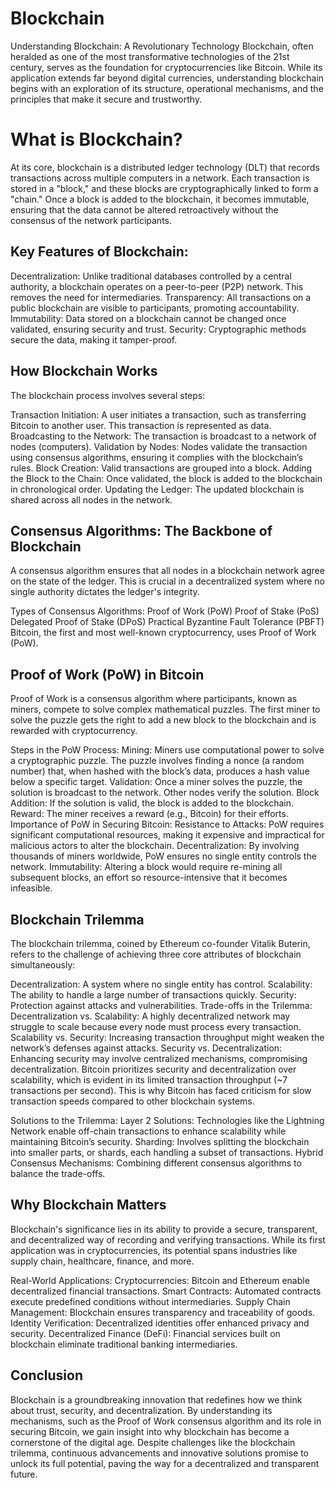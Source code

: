 # Blockchain
Understanding Blockchain: A Revolutionary Technology
Blockchain, often heralded as one of the most transformative technologies of the 21st century, serves as the foundation for cryptocurrencies like Bitcoin. While its application extends far beyond digital currencies, understanding blockchain begins with an exploration of its structure, operational mechanisms, and the principles that make it secure and trustworthy.

# What is Blockchain?
At its core, blockchain is a distributed ledger technology (DLT) that records transactions across multiple computers in a network. Each transaction is stored in a "block," and these blocks are cryptographically linked to form a "chain." Once a block is added to the blockchain, it becomes immutable, ensuring that the data cannot be altered retroactively without the consensus of the network participants.

## Key Features of Blockchain:
Decentralization: Unlike traditional databases controlled by a central authority, a blockchain operates on a peer-to-peer (P2P) network. This removes the need for intermediaries.
Transparency: All transactions on a public blockchain are visible to participants, promoting accountability.
Immutability: Data stored on a blockchain cannot be changed once validated, ensuring security and trust.
Security: Cryptographic methods secure the data, making it tamper-proof.
## How Blockchain Works
The blockchain process involves several steps:

Transaction Initiation: A user initiates a transaction, such as transferring Bitcoin to another user. This transaction is represented as data.
Broadcasting to the Network: The transaction is broadcast to a network of nodes (computers).
Validation by Nodes: Nodes validate the transaction using consensus algorithms, ensuring it complies with the blockchain’s rules.
Block Creation: Valid transactions are grouped into a block.
Adding the Block to the Chain: Once validated, the block is added to the blockchain in chronological order.
Updating the Ledger: The updated blockchain is shared across all nodes in the network.
## Consensus Algorithms: The Backbone of Blockchain
A consensus algorithm ensures that all nodes in a blockchain network agree on the state of the ledger. This is crucial in a decentralized system where no single authority dictates the ledger's integrity.

Types of Consensus Algorithms:
Proof of Work (PoW)
Proof of Stake (PoS)
Delegated Proof of Stake (DPoS)
Practical Byzantine Fault Tolerance (PBFT)
Bitcoin, the first and most well-known cryptocurrency, uses Proof of Work (PoW).

## Proof of Work (PoW) in Bitcoin
Proof of Work is a consensus algorithm where participants, known as miners, compete to solve complex mathematical puzzles. The first miner to solve the puzzle gets the right to add a new block to the blockchain and is rewarded with cryptocurrency.

Steps in the PoW Process:
Mining: Miners use computational power to solve a cryptographic puzzle. The puzzle involves finding a nonce (a random number) that, when hashed with the block’s data, produces a hash value below a specific target.
Validation: Once a miner solves the puzzle, the solution is broadcast to the network. Other nodes verify the solution.
Block Addition: If the solution is valid, the block is added to the blockchain.
Reward: The miner receives a reward (e.g., Bitcoin) for their efforts.
Importance of PoW in Securing Bitcoin:
Resistance to Attacks: PoW requires significant computational resources, making it expensive and impractical for malicious actors to alter the blockchain.
Decentralization: By involving thousands of miners worldwide, PoW ensures no single entity controls the network.
Immutability: Altering a block would require re-mining all subsequent blocks, an effort so resource-intensive that it becomes infeasible.
## Blockchain Trilemma
The blockchain trilemma, coined by Ethereum co-founder Vitalik Buterin, refers to the challenge of achieving three core attributes of blockchain simultaneously:

Decentralization: A system where no single entity has control.
Scalability: The ability to handle a large number of transactions quickly.
Security: Protection against attacks and vulnerabilities.
Trade-offs in the Trilemma:
Decentralization vs. Scalability: A highly decentralized network may struggle to scale because every node must process every transaction.
Scalability vs. Security: Increasing transaction throughput might weaken the network’s defenses against attacks.
Security vs. Decentralization: Enhancing security may involve centralized mechanisms, compromising decentralization.
Bitcoin prioritizes security and decentralization over scalability, which is evident in its limited transaction throughput (~7 transactions per second). This is why Bitcoin has faced criticism for slow transaction speeds compared to other blockchain systems.

Solutions to the Trilemma:
Layer 2 Solutions: Technologies like the Lightning Network enable off-chain transactions to enhance scalability while maintaining Bitcoin’s security.
Sharding: Involves splitting the blockchain into smaller parts, or shards, each handling a subset of transactions.
Hybrid Consensus Mechanisms: Combining different consensus algorithms to balance the trade-offs.
## Why Blockchain Matters
Blockchain's significance lies in its ability to provide a secure, transparent, and decentralized way of recording and verifying transactions. While its first application was in cryptocurrencies, its potential spans industries like supply chain, healthcare, finance, and more.

Real-World Applications:
Cryptocurrencies: Bitcoin and Ethereum enable decentralized financial transactions.
Smart Contracts: Automated contracts execute predefined conditions without intermediaries.
Supply Chain Management: Blockchain ensures transparency and traceability of goods.
Identity Verification: Decentralized identities offer enhanced privacy and security.
Decentralized Finance (DeFi): Financial services built on blockchain eliminate traditional banking intermediaries.
## Conclusion
Blockchain is a groundbreaking innovation that redefines how we think about trust, security, and decentralization. By understanding its mechanisms, such as the Proof of Work consensus algorithm and its role in securing Bitcoin, we gain insight into why blockchain has become a cornerstone of the digital age. Despite challenges like the blockchain trilemma, continuous advancements and innovative solutions promise to unlock its full potential, paving the way for a decentralized and transparent future.
